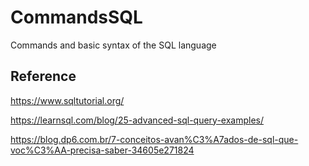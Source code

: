 # CommandsSQL
Commands and basic syntax of the SQL language

## Reference
https://www.sqltutorial.org/

https://learnsql.com/blog/25-advanced-sql-query-examples/

https://blog.dp6.com.br/7-conceitos-avan%C3%A7ados-de-sql-que-voc%C3%AA-precisa-saber-34605e271824